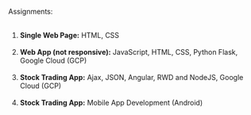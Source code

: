 Assignments:
<br/><br/>
1) **Single Web Page:** HTML, CSS <br/><br/>
2) **Web App (not responsive):** JavaScript, HTML, CSS, Python Flask, Google Cloud (GCP) <br/><br/>
3) **Stock Trading App:** Ajax, JSON, Angular, RWD and NodeJS, Google Cloud (GCP)  <br/><br/>
4) **Stock Trading App:** Mobile App Development (Android) <br/><br/>
